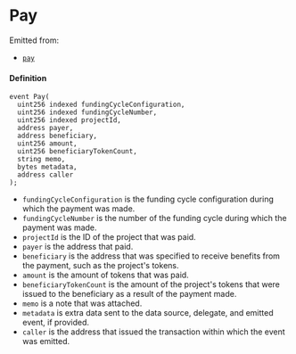 # Pay

Emitted from:

- [`pay`](/dev/api/contracts/or-payment-terminals/or-abstract/jbpayoutredemptionpaymentterminal/write/pay.md)

#### Definition

```
event Pay(
  uint256 indexed fundingCycleConfiguration,
  uint256 indexed fundingCycleNumber,
  uint256 indexed projectId,
  address payer,
  address beneficiary,
  uint256 amount,
  uint256 beneficiaryTokenCount,
  string memo,
  bytes metadata,
  address caller
);
```

- `fundingCycleConfiguration` is the funding cycle configuration during which the payment was made.
- `fundingCycleNumber` is the number of the funding cycle during which the payment was made.
- `projectId` is the ID of the project that was paid.
- `payer` is the address that paid.
- `beneficiary` is the address that was specified to receive benefits from the payment, such as the project's tokens.
- `amount` is the amount of tokens that was paid.
- `beneficiaryTokenCount` is the amount of the project's tokens that were issued to the beneficiary as a result of the payment made.
- `memo` is a note that was attached.
- `metadata` is extra data sent to the data source, delegate, and emitted event, if provided.
- `caller` is the address that issued the transaction within which the event was emitted.
